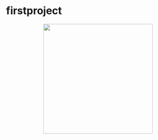 # firstproject

 <p align="center"><img src="https://media.giphy.com/media/hHxTQkcjmHUTC/giphy.gif" width="300"/></p>
